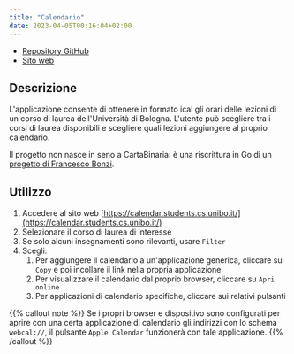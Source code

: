 ```yaml
---
title: "Calendario"
date: 2023-04-05T00:16:04+02:00
---
```


- [Repository GitHub](https://github.com/cartabinaria/unibocalendar)
- [Sito web](https://calendar.students.cs.unibo.it/)

## Descrizione

L'applicazione consente di ottenere in formato ical gli orari delle lezioni di
un corso di laurea dell'Università di Bologna. L'utente può scegliere tra i
corsi di laurea disponibili e scegliere quali lezioni aggiungere al proprio
calendario.

Il progetto non nasce in seno a CartaBinaria: è una riscrittura in Go di un
[progetto di Francesco Bonzi](https://github.com/FrancescoBonzi/UniboCalendar).

## Utilizzo

1. Accedere al sito web [https://calendar.students.cs.unibo.it/](https://calendar.students.cs.unibo.it/)
2. Selezionare il corso di laurea di interesse
3. Se solo alcuni insegnamenti sono rilevanti, usare `Filter`
4. Scegli:
   1. Per aggiungere il calendario a un'applicazione generica, cliccare su `Copy`
      e poi incollare il link nella propria applicazione
   2. Per visualizzare il calendario dal proprio browser, cliccare su `Apri
      online`
   3. Per applicazioni di calendario specifiche, cliccare sui relativi pulsanti

{{% callout note %}}
Se i propri browser e dispositivo sono configurati per aprire con una certa
applicazione di calendario gli indirizzi con lo schema `webcal://`, il pulsante
`Apple Calendar` funzionerà con tale applicazione.
{{% /callout %}}
